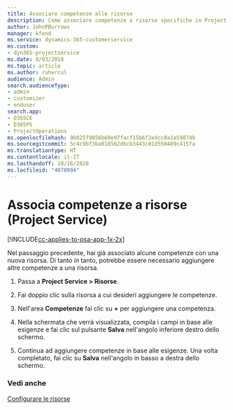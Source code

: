 ```yaml
---
title: Associare competenze alle risorse
description: Come associare competenze a risorse specifiche in Project Service
author: JohnPBurrows
manager: kfend
ms.service: dynamics-365-customerservice
ms.custom:
- dyn365-projectservice
ms.date: 8/03/2018
ms.topic: article
ms.author: ruhercul
audience: Admin
search.audienceType:
- admin
- customizer
- enduser
search.app:
- D365CE
- D365PS
- ProjectOperations
ms.openlocfilehash: 9b025f9856b60e97facf15b6f2edcc8a1e59874b
ms.sourcegitcommit: 5c4c9bf3ba018562d6cb3443c01d550489c415fa
ms.translationtype: HT
ms.contentlocale: it-IT
ms.lasthandoff: 10/16/2020
ms.locfileid: "4078994"
---
```

# <a name="associate-skills-with-resources-project-service"></a>Associa competenze a risorse (Project Service)

[!INCLUDE[cc-applies-to-psa-app-1x-2x](../includes/cc-applies-to-psa-app-1x-2x.md)]

Nel passaggio precedente, hai già associato alcune competenze con una nuova risorsa. Di tanto in tanto, potrebbe essere necessario aggiungere altre competenze a una risorsa.  
  
1.  Passa a **Project Service > Risorse**.  
  
2.  Fai doppio clic sulla risorsa a cui desideri aggiungere le competenze.  
  
3.  Nell'area **Competenze** fai clic su **+** per aggiungere una competenza.  
  
4.  Nella schermata che verrà visualizzata, compila i campi in base alle esigenze e fai clic sul pulsante **Salva** nell'angolo inferiore destro dello schermo.  
  
5.  Continua ad aggiungere competenze in base alle esigenze. Una volta completato, fai clic su **Salva** nell'angolo in basso a destra dello schermo.  
  
### <a name="see-also"></a>Vedi anche  
 [Configurare le risorse](../psa/set-up-resources.md)
